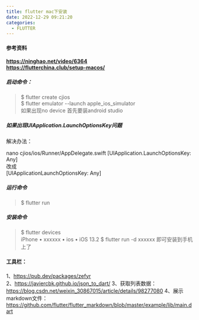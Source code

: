 ```yaml
---
title: flutter mac下安装
date: 2022-12-29 09:21:20
categories:
  - FLUTTER
---
```

#### 参考资料
**https://ninghao.net/video/6364**  
**https://flutterchina.club/setup-macos/**

##### 启动命令：
>$ flutter create cjios  
>$ flutter emulator --launch apple_ios_simulator  
如果出现no device 首先要装android studio  

##### 如果出现UIApplication.LaunchOptionsKey问题
解决办法：

nano  cjios/ios/Runner/AppDelegate.swift
[UIApplication.LaunchOptionsKey: Any]  
改成  
[UIApplicationLaunchOptionsKey: Any]

##### 运行命令  
>$ flutter run   
##### 安装命令
>$ flutter devices  
iPhone • xxxxxx • ios • iOS 13.2
>$ flutter run -d   xxxxxx 
>即可安装到手机上了

#### 工具栏：
1、https://pub.dev/packages/zefyr  
2、https://javiercbk.github.io/json_to_dart/
3、获取列表数据：https://blog.csdn.net/weixin_30867015/article/details/98277080
4、展示markdown文件：https://github.com/flutter/flutter_markdown/blob/master/example/lib/main.dart